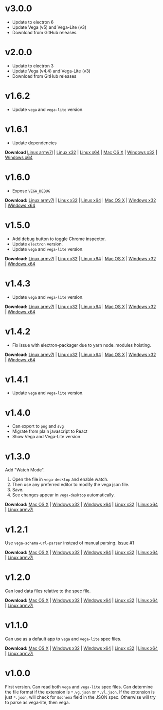 # v3.0.0

- Update to electron 6
- Update Vega (v5) and Vega-Lite (v3)
- Download from GitHub releases


# v2.0.0

- Update to electron 3
- Update Vega (v4.4) and Vega-Lite (v3)
- Download from GitHub releases

# v1.6.2

- Update `vega` and `vega-lite` version.

# v1.6.1

- Update dependencies

**Download**
[Linux armv7l](https://goo.gl/5GDCUz) |
[Linux x32](https://goo.gl/8mxwUH) |
[Linux x64](https://goo.gl/vnV5HX) |
[Mac OS X](https://goo.gl/ZtxexA) |
[Windows x32](https://goo.gl/LXCYay) |
[Windows x64](https://goo.gl/h6rgn6)

# v1.6.0
- Expose `VEGA_DEBUG`

**Download:**
[Linux armv7l](https://goo.gl/MDnyoo) |
[Linux x32](https://goo.gl/N2jhkj) |
[Linux x64](https://goo.gl/Pove48) |
[Mac OS X](https://goo.gl/cAo9mM) |
[Windows x32](https://goo.gl/sFD48w) |
[Windows x64](https://goo.gl/pBEUCV)

# v1.5.0

- Add debug button to toggle Chrome inspector.
- Update `electron` version.
- Update `vega` and `vega-lite` version.

**Download:**
[Linux armv7l](https://goo.gl/gqsK6J) |
[Linux x32](https://goo.gl/GSPmi6) |
[Linux x64](https://goo.gl/w7Qn8L) |
[Mac OS X](https://goo.gl/yu8Sq6) |
[Windows x32](https://goo.gl/cXmsRo) |
[Windows x64](https://goo.gl/UnRnKg)

# v1.4.3

- Update `vega` and `vega-lite` version.

**Download:**
[Linux armv7l](https://goo.gl/xfmqqo) |
[Linux x32](https://goo.gl/KAer4q) |
[Linux x64](https://goo.gl/9WYQXB) |
[Mac OS X](https://goo.gl/PmhGC7) |
[Windows x32](https://goo.gl/VHQdsw) |
[Windows x64](https://goo.gl/QyhBPu)

# v1.4.2

- Fix issue with electron-packager due to yarn node_modules hoisting.

**Download:**
[Linux armv7l](https://goo.gl/tTeWXV) |
[Linux x32](https://goo.gl/CYtbLt) |
[Linux x64](https://goo.gl/de9Bt6) |
[Mac OS X](https://goo.gl/8z6SR3) |
[Windows x32](https://goo.gl/6pYQ24) |
[Windows x64](https://goo.gl/FuU8mY)

# v1.4.1

- Update `vega` and `vega-lite` version.

# v1.4.0

- Can export to `png` and `svg`
- Migrate from plain javascript to React
- Show Vega and Vega-Lite version

# v1.3.0

Add "Watch Mode".

1. Open the file in `vega-desktop` and enable watch.
2. Then use any preferred editor to modify the vega json file.
3. Save.
4. See changes appear in `vega-desktop` automatically.

**Download:**
[Mac OS X](https://goo.gl/XVh72p) |
[Windows x32](https://goo.gl/uWR6zp) |
[Windows x64](https://goo.gl/UQW4pb) |
[Linux x32](https://goo.gl/3ubjNT) |
[Linux x64](https://goo.gl/bnDnMC) |
[Linux armv7l](https://goo.gl/2kkuau)

# v1.2.1

Use `vega-schema-url-parser` instead of manual parsing. [Issue #1](https://github.com/kristw/vega-desktop/issues/1)

**Download:**
[Mac OS X](https://drive.google.com/open?id=0B3gNKxO3XU4dX1cwUks1Y2hXTk0) |
[Windows x32](https://drive.google.com/open?id=0B3gNKxO3XU4dMkRTVFRRQ09BTDA) |
[Windows x64](https://drive.google.com/open?id=0B3gNKxO3XU4dbldwQW5PaVlQeTA) |
[Linux x32](https://drive.google.com/open?id=0B3gNKxO3XU4dRll2Z0VXU3lfZmc) |
[Linux x64](https://drive.google.com/open?id=0B3gNKxO3XU4dMHFPOW1UeEFwX2M) |
[Linux armv7l](https://drive.google.com/open?id=0B3gNKxO3XU4da2RtYnc3YW1oS1E)

# v1.2.0

Can load data files relative to the spec file.

**Download:**
[Mac OS X](https://drive.google.com/open?id=0B3gNKxO3XU4dYjNwckZMb1NtU2M) |
[Windows x32](https://drive.google.com/open?id=0B3gNKxO3XU4dWGhjb09Fbzl1LVU) |
[Windows x64](https://drive.google.com/open?id=0B3gNKxO3XU4dTVNOSmd1aTNVUjg) |
[Linux x32](https://drive.google.com/open?id=0B3gNKxO3XU4dS1hpUWRPbkd0cUU) |
[Linux x64](https://drive.google.com/open?id=0B3gNKxO3XU4dQUdVU2JjZWJVcDg) |
[Linux armv7l](https://drive.google.com/open?id=0B3gNKxO3XU4dLXFaS01BLURrOVE)

# v1.1.0

Can use as a default app to `vega` and `vega-lite` spec files.

**Download:**
[Mac OS X](https://drive.google.com/open?id=0B3gNKxO3XU4dVUprd0VSZUEyUWM) |
[Windows x32](https://drive.google.com/open?id=0B3gNKxO3XU4dM0h0XzA1X1pnMkk) |
[Windows x64](https://drive.google.com/open?id=0B3gNKxO3XU4dTThFUDNDR2ROQTQ) |
[Linux x32](https://drive.google.com/open?id=0B3gNKxO3XU4dWFdfaU52RFVXMFk) |
[Linux x64](https://drive.google.com/open?id=0B3gNKxO3XU4dTVcyWk1Nd0JMekU) |
[Linux armv7l](https://drive.google.com/open?id=0B3gNKxO3XU4dY0dEOGluakNEa1E)

# v1.0.0

First version. Can read both `vega` and `vega-lite` spec files.
Can determine the file format if the extension is `*.vg.json` or `*.vl.json`.
If the extension is just `*.json`, will check for `$schema` field in the JSON spec.
Otherwise will try to parse as vega-lite, then vega.
